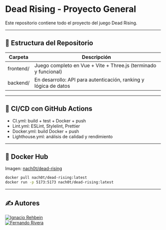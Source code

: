 # Dead Rising - Proyecto General

Este repositorio contiene todo el proyecto del juego Dead Rising.

---

## 🧩 Estructura del Repositorio

| Carpeta     | Descripción                                                       |
|-------------|-------------------------------------------------------------------|
| frontend/   | Juego completo en Vue + Vite + Three.js (terminado y funcional)  |
| backend/    | En desarrollo: API para autenticación, ranking y lógica de datos |

---

## 🚀 CI/CD con GitHub Actions

- CI.yml: build + test + Docker + push
- Lint.yml: ESLint, Stylelint, Prettier
- Docker.yml: build Docker + push
- Lighthouse.yml: análisis de calidad y rendimiento

---

## 🐳 Docker Hub

Imagen: [nach0t/dead-rising](https://hub.docker.com/r/nach0t/dead-rising)

```bash
docker pull nach0t/dead-rising:latest
docker run -p 5173:5173 nach0t/dead-rising:latest
```

---

## ✍️ Autores

[![Ignacio Rehbein](https://img.shields.io/badge/GitHub-Nach0t-181717?style=for-the-badge&logo=github)](https://github.com/Nach0t)  
[![Fernando Rivera](https://img.shields.io/badge/GitHub-fernando200317-181717?style=for-the-badge&logo=github)](https://github.com/fernando200317)
